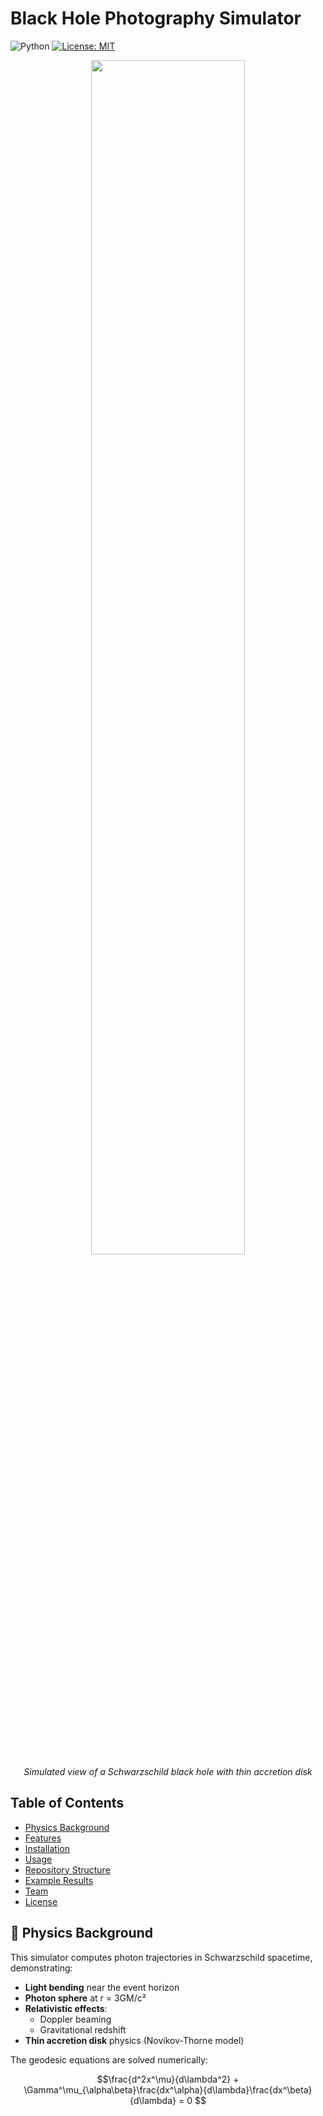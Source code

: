 # Black Hole Photography Simulator

![Python](https://img.shields.io/badge/Python-3.8+-blue)
[![License: MIT](https://img.shields.io/badge/License-MIT-yellow.svg)](LICENSE)

<p align="center">
  <img src="images/simulation_example.png" width="70%">
  <br><em>Simulated view of a Schwarzschild black hole with thin accretion disk</em>
</p>

## Table of Contents
- [Physics Background](#-physics-background)
- [Features](#-features)
- [Installation](#-installation)
- [Usage](#-usage)
- [Repository Structure](#-repository-structure)
- [Example Results](#-example-results)
- [Team](#-team)
- [License](#-license)

## 🌌 Physics Background
This simulator computes photon trajectories in Schwarzschild spacetime, demonstrating:
- **Light bending** near the event horizon
- **Photon sphere** at r = 3GM/c²
- **Relativistic effects**:
  - Doppler beaming
  - Gravitational redshift
- **Thin accretion disk** physics (Novikov-Thorne model)

The geodesic equations are solved numerically:
```math
\frac{d^2x^\mu}{d\lambda^2} + \Gamma^\mu_{\alpha\beta}\frac{dx^\alpha}{d\lambda}\frac{dx^\beta}{d\lambda} = 0
